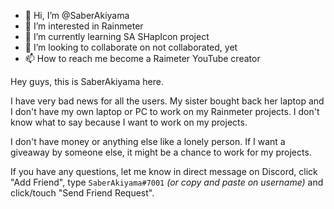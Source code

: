 - 👋 Hi, I’m @SaberAkiyama
- 👀 I’m interested in Rainmeter
- 🌱 I’m currently learning SA SHapIcon project
- 💞️ I’m looking to collaborate on not collaborated, yet
- 📫 How to reach me become a Raimeter YouTube creator

<!---
SaberAkiyama/SaberAkiyama is a ✨ special ✨ repository because its `README.md` (this file) appears on your GitHub profile.
You can click the Preview link to take a look at your changes.
--->

Hey guys, this is SaberAkiyama here.

I have very bad news for all the users. My sister bought back her laptop and I don't have my own laptop or PC to work on my Rainmeter projects. I don't know what to say because I want to work on my projects.

I don't have money or anything else like a lonely person. If I want a giveaway by someone else, it might be a chance to work for my projects.

If you have any questions, let me know in direct message on Discord, click "Add Friend", type ```SaberAkiyama#7001``` *(or copy and paste on username)* and click/touch "Send Friend Request".
